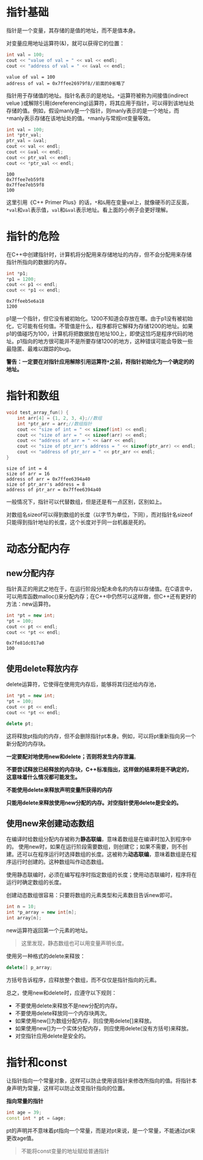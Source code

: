 # 指针基础

指针是一个变量，其存储的是值的地址，而不是值本身。

对变量应用地址运算符(&)，就可以获得它的位置：

```cpp
int val = 100;
cout << "value of val = " << val << endl;
cout << "address of val = " << &val << endl;
```

```
value of val = 100
address of val = 0x7ffee26979f8//前面的0省略了
```

指针用于存储值的地址。指针名表示的是地址。`*`运算符被称为间接值(indirect velue )或解除引用(dereferencing)运算符，将其应用于指针，可以得到该地址处存储的值。例如，假设manly是一个指针，则manly表示的是一个地址，而`*`manly表示存储在该地址处的值。`*`manly与常规int变量等效。

```cpp
int val = 100;
int *ptr_val;
ptr_val = &val;
cout << val << endl;
cout << &val << endl;
cout << ptr_val << endl;
cout << *ptr_val << endl;
```

```
100
0x7ffee7eb59f8
0x7ffee7eb59f8
100
```

这里引用《C++ Primer Plus》的话，`*`和`&`用在变量val上，就像硬币的正反面，`*val`和`val`表示值，`val`和`&val`表示地址。看上面的小例子会更好理解。

# 指针的危险

在C++中创建指针时，计算机将分配用来存储地址的内存，但不会分配用来存储指针所指向的数据的内存。

```cpp
int *p1;
*p1 = 1200;
cout << p1 << endl;
cout << *p1 << endl;
```

```
0x7ffeeb5e6a18
1200
```

p1是一个指针，但它没有被初始化。1200不知道会存放在哪。由于p1没有被初始化，它可能有任何值。不管值是什么，程序都将它解释为存储1200的地址。如果p1的值碰巧为100，计算机将把数据放在地址100上，即使这恰巧是程序代码的地址。p1指向的地方很可能并不是所要存储1200的地方，这种错误可能会导致一些最隐匿、最难以跟踪的bug。

**警告：一定要在对指针应用解除引用运算符`*`之前，将指针初始化为一个确定的的地址。**

# 指针和数组

```cpp
void test_array_fun() {
    int arr[4] = {1, 2, 3, 4};//数组
    int *ptr_arr = arr;//数组指针
    cout << "size of int = " << sizeof(int) << endl;
    cout << "size of arr = " << sizeof(arr) << endl;
    cout << "address of arr = " << &arr << endl;
    cout << "size of ptr_arr's address = " << sizeof(ptr_arr) << endl;
    cout << "address of ptr_arr = " << ptr_arr << endl;
}
```

```
size of int = 4
size of arr = 16
address of arr = 0x7ffee6394a40
size of ptr_arr's address = 8
address of ptr_arr = 0x7ffee6394a40
```

一般情况下，指针可以代替数组，但是还是有一点区别，区别如上。

对数组名sizeof可以得到数组的长度（以字节为单位，下同），而对指针名sizeof只能得到指针地址的长度，这个长度对于同一台机器是死的。

# 动态分配内存

## new分配内存

指针真正的用武之地在于，在运行阶段分配未命名的内存以存储值。在C语言中，可以用库函数malloc()来分配内存；在C++中仍然可以这样做，但C++还有更好的方法：new运算符。

```cpp
int *pt = new int;
*pt = 100;
cout << pt << endl;
cout << *pt << endl;
```

```
0x7fe81dc017a0
100
```

## 使用delete释放内存

delete运算符，它使得在使用完内存后，能够将其归还给内存池，

```cpp
int *pt = new int;
*pt = 100;
cout << pt << endl;
cout << *pt << endl;

delete pt;
```

这将释放pt指向的内存，但不会删除指针pt本身。例如，可以将pt重新指向另一个新分配的内存块。

**一定要配对地使用new和delete；否则将发生内存泄漏**。

**不要尝试释放已经释放的内存块，C++标准指出，这样做的结果将是不确定的，这意味着什么情况都可能发生。**

**不能使用delete来释放声明变量所获得的内存**

**只能用delete来释放使用new分配的内存。对空指针使用delete是安全的。**

## 使用new来创建动态数组

在编译时给数组分配内存被称为**静态联编**，意味着数组是在编译时加入到程序中的。
使用new时，如果在运行阶段需要数组，则创建它；如果不需要，则不创建。还可以在程序运行时选择数组的长度。这被称为**动态联编**，意味着数组是在程序运行时创建的。这种数组叫作动态数组。

使用静态联编时，必须在编写程序时指定数组的长度；使用动态联编时，程序将在运行时确定数组的长度。

创建动态数组很容易：只要将数组的元素类型和元素数目告诉new即可。

```cpp
int n = 10;
int *p_array = new int[n];
int array[n];
```

new运算符返回第一个元素的地址。

>   这里发现，静态数组也可以用变量声明长度。

使用另一种格式的delete来释放：

```cpp
delete[] p_array;
```

方括号告诉程序，应释放整个数组，而不仅仅是指针指向的元素。

总之，使用new和delete时，应遵守以下规则：

-   不要使用delete来释放不是new分配的内存。
-   不要使用delete释放同一个内存块两次。
-   如果使用new[]为数组分配内存，则应使用delete[]来释放。
-   如果使用new[]为一个实体分配内存，则应使用delete(没有方括号)来释放。
-   对空指针应用delete是安全的。

# 指针和const

让指针指向一个常量对象，这样可以防止使用该指针来修改所指向的值。将指针本身声明为常量，这样可以防止改变指针指向的位置。

**指向常量的指针**

```cpp
int age = 39;
const int * pt = &age;
```

pt的声明并不意味着pt指向一个常量，而是对pt来说，是一个常量，不能通过pt来更改age值。

>   不能将const变量的地址赋给普通指针